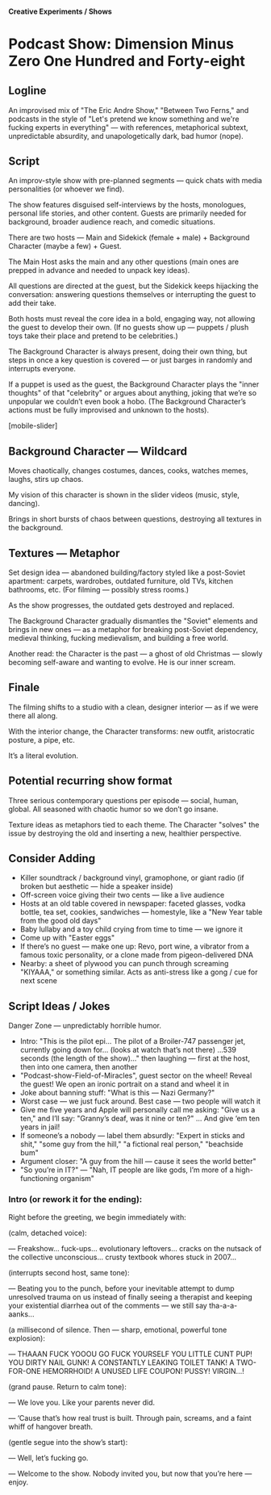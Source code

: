#### Creative Experiments / Shows

# Podcast Show: Dimension Minus Zero One Hundred and Forty-eight

## Logline

An improvised mix of "The Eric Andre Show," "Between Two Ferns," and podcasts in the style of "Let's pretend we know something and we're fucking experts in everything" — with references, metaphorical subtext, unpredictable absurdity, and unapologetically dark, bad humor (nope).

## Script

An improv-style show with pre-planned segments — quick chats with media personalities (or whoever we find).

The show features disguised self-interviews by the hosts, monologues, personal life stories, and other content. Guests are primarily needed for background, broader audience reach, and comedic situations.

There are two hosts — Main and Sidekick (female + male) + Background Character (maybe a few) + Guest.

The Main Host asks the main and any other questions (main ones are prepped in advance and needed to unpack key ideas).

All questions are directed at the guest, but the Sidekick keeps hijacking the conversation: answering questions themselves or interrupting the guest to add their take.

Both hosts must reveal the core idea in a bold, engaging way, not allowing the guest to develop their own. (If no guests show up — puppets / plush toys take their place and pretend to be celebrities.)

The Background Character is always present, doing their own thing, but steps in once a key question is covered — or just barges in randomly and interrupts everyone.

If a puppet is used as the guest, the Background Character plays the "inner thoughts" of that "celebrity" or argues about anything, joking that we’re so unpopular we couldn’t even book a hobo. (The Background Character’s actions must be fully improvised and unknown to the hosts).

[mobile-slider]

## Background Character — Wildcard

Moves chaotically, changes costumes, dances, cooks, watches memes, laughs, stirs up chaos.

My vision of this character is shown in the slider videos (music, style, dancing).

Brings in short bursts of chaos between questions, destroying all textures in the background.

## Textures — Metaphor

Set design idea — abandoned building/factory styled like a post-Soviet apartment: carpets, wardrobes, outdated furniture, old TVs, kitchen bathrooms, etc. (For filming — possibly stress rooms.)

As the show progresses, the outdated gets destroyed and replaced.

The Background Character gradually dismantles the "Soviet" elements and brings in new ones — as a metaphor for breaking post-Soviet dependency, medieval thinking, fucking medievalism, and building a free world.

Another read: the Character is the past — a ghost of old Christmas — slowly becoming self-aware and wanting to evolve. He is our inner scream.

## Finale

The filming shifts to a studio with a clean, designer interior — as if we were there all along.

With the interior change, the Character transforms: new outfit, aristocratic posture, a pipe, etc.

It’s a literal evolution.

## Potential recurring show format

Three serious contemporary questions per episode — social, human, global. All seasoned with chaotic humor so we don’t go insane.

Texture ideas as metaphors tied to each theme. The Character "solves" the issue by destroying the old and inserting a new, healthier perspective.

## Consider Adding

- Killer soundtrack / background vinyl, gramophone, or giant radio (if broken but aesthetic — hide a speaker inside)
- Off-screen voice giving their two cents — like a live audience
- Hosts at an old table covered in newspaper: faceted glasses, vodka bottle, tea set, cookies, sandwiches — homestyle, like a "New Year table from the good old days"
- Baby lullaby and a toy child crying from time to time — we ignore it
- Come up with "Easter eggs"
- If there’s no guest — make one up: Revo, port wine, a vibrator from a famous toxic personality, or a clone made from pigeon-delivered DNA
- Nearby: a sheet of plywood you can punch through screaming "KIYAAA," or something similar. Acts as anti-stress like a gong / cue for next scene

## Script Ideas / Jokes

Danger Zone — unpredictably horrible humor.

- Intro: "This is the pilot epi... The pilot of a Broiler-747 passenger jet, currently going down for... (looks at watch that’s not there) ...539 seconds (the length of the show)..." then laughing — first at the host, then into one camera, then another
- "Podcast-show-Field-of-Miracles", guest sector on the wheel! Reveal the guest! We open an ironic portrait on a stand and wheel it in
- Joke about banning stuff: "What is this — Nazi Germany?"
- Worst case — we just fuck around. Best case — two people will watch it
- Give me five years and Apple will personally call me asking: "Give us a ten," and I’ll say: "Granny’s deaf, was it nine or ten?" … And give ‘em ten years in jail!
- If someone’s a nobody — label them absurdly: "Expert in sticks and shit," "some guy from the hill," "a fictional real person," "beachside bum"
- Argument closer: "A guy from the hill — cause it sees the world better"
- "So you’re in IT?" — "Nah, IT people are like gods, I’m more of a high-functioning organism"

### Intro (or rework it for the ending):

Right before the greeting, we begin immediately with:

(calm, detached voice):

— Freakshow... fuck-ups... evolutionary leftovers... cracks on the nutsack of the collective unconscious... crusty textbook whores stuck in 2007…

(interrupts second host, same tone):

— Beating you to the punch, before your inevitable attempt to dump unresolved trauma on us instead of finally seeing a therapist and keeping your existential diarrhea out of the comments — we still say tha-a-a-aanks...

(a millisecond of silence. Then — sharp, emotional, powerful tone explosion):

— THAAAN FUCK YOOOU GO FUCK YOURSELF YOU LITTLE CUNT PUP! YOU DIRTY NAIL GUNK! A CONSTANTLY LEAKING TOILET TANK! A TWO-FOR-ONE HEMORRHOID! A UNUSED LIFE COUPON! PUSSY! VIRGIN...!

(grand pause. Return to calm tone):

— We love you. Like your parents never did.

— ‘Cause that’s how real trust is built. Through pain, screams, and a faint whiff of hangover breath.

(gentle segue into the show’s start):

— Well, let’s fucking go.

— Welcome to the show. Nobody invited you, but now that you’re here — enjoy.